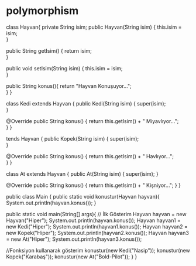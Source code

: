 # polymorphism
class Hayvan{ private String isim; 
public Hayvan(String isim) { this.isim = isim;    
}

public String getIsim() { return isim;    
}

public void setIsim(String isim) { this.isim = isim;    
}

public String konus(){ return "Hayvan Konuşuyor...";     
  }
}

class Kedi extends Hayvan
{ 
public Kedi(String isim) { super(isim);    
}

@Override public String konus() { return this.getIsim() + " Miyavlıyor...";   
  }
}

tends Hayvan 
{ 
public Kopek(String isim) { super(isim);    
}

@Override public String konus() { return this.getIsim() + " Havlıyor...";    
  }
}

class At extends Hayvan { 
public At(String isim) { super(isim);     }

@Override public String konus() { return this.getIsim() + " Kişniyor...";     }
}

public class Main { 
public static void konustur(Hayvan hayvan){         System.out.println(hayvan.konus());
    }

public static void main(String[] args){ // İlk Gösterim Hayvan hayvan = new Hayvan("Hiper");         System.out.println(hayvan.konus());
Hayvan hayvan1 = new Kedi("Hiper");         System.out.println(hayvan1.konus());
Hayvan hayvan2 = new Kopek("Hiper");         System.out.println(hayvan2.konus());
Hayvan hayvan3 = new At("Hiper");         System.out.println(hayvan3.konus());

//Fonksiyon kullanarak gösterim konustur(new Kedi("Nasip")); konustur(new Kopek("Karabaş")); konustur(new At("Bold-Pilot"));     }
}
